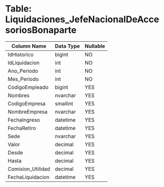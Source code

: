 # Table: Liquidaciones_JefeNacionalDeAccesoriosBonaparte

| Column Name | Data Type | Nullable |
|-------------|-----------|----------|
| IdHistorico | bigint | NO |
| IdLiquidacion | int | NO |
| Ano_Periodo | int | NO |
| Mes_Periodo | int | NO |
| CodigoEmpleado | bigint | YES |
| Nombres | nvarchar | YES |
| CodigoEmpresa | smallint | YES |
| NombreEmpresa | nvarchar | YES |
| FechaIngreso | datetime | YES |
| FechaRetiro | datetime | YES |
| Sede | nvarchar | YES |
| Valor | decimal | YES |
| Desde | decimal | YES |
| Hasta | decimal | YES |
| Comision_Utilidad | decimal | YES |
| FechaLiquidacion | datetime | YES |

